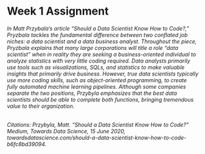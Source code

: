# Week 1 Assignment

###### In Matt Przybala’s article “Should a Data Scientist Know How to Code?,” Pryzbala tackles the fundamental difference between two conflated job niches: a data scientist and a data business analyst. Throughout the piece, Pryzbala explains that many large corporations will title a role “data scientist” when in reality they are seeking a business-oriented individual to analyze statistics with very little coding required. Data analysts primarily use tools such as visualizations, SQLs, and statistics to make valuable insights that primarily drive business. However, true data scientists typically use more coding skills, such as object-oriented programming, to create fully automated machine learning pipelines. Although some companies separate the two positions, Przybyla emphasizes that the best data scientists should be able to complete both functions, bringing tremendous value to their organization. 

###### Citations: Przybyla, Matt. “Should a Data Scientist Know How to Code?” Medium, Towards Data Science, 15 June 2020, towardsdatascience.com/should-a-data-scientist-know-how-to-code-b6fc8bd39094. 

